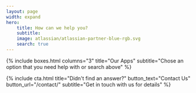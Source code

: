 ```yaml
---
layout: page
width: expand
hero:
    title: How can we help you?
    subtitle: 
    image: atlassian/atlassian-partner-blue-rgb.svg
    search: true
---
```


{% include boxes.html columns="3" title="Our Apps" subtitle="Chose an option that you need help with or search above" %}

{% include cta.html title="Didn't find an answer?" button_text="Contact Us" button_url="/contact/" subtitle="Get in touch with us for details" %}

